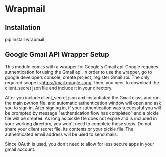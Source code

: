 # Wrapmail

## Installation 

pip install wrapmail

## Google Gmail API Wrapper Setup

This module comes with a wrapper for Google's Gmail api.
Google requires authentication for using the Gmail api. In order to use the wrapper, go to google developers console, create project, register Gmail api.
The only required scope is https://mail.google.com/ Then, you need to download the client_secret json file and include it in your directory.

After you include client_secret.json and instantiated the Gmail class and run the main python file, and automatic authentication window will open and ask you
to sign in. After signing in, if your authentication was successful you will be prompted by message "authentication flow has completed" and a pickle file will be created. As long as pickle file does not expire and is included in your working directory, you won't need to complete these steps. Do not share your client secret file, its contents or your pickle file. The authenticated email address will be used to send mails.

Since OAuth is used, you don't need to allow for less secure apps in your gmail account.

